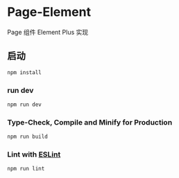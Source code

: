 # Page-Element
Page 组件 Element Plus 实现


## 启动

```sh
npm install
```

### run dev

```sh
npm run dev
```

### Type-Check, Compile and Minify for Production

```sh
npm run build
```

### Lint with [ESLint](https://eslint.org/)

```sh
npm run lint
```
